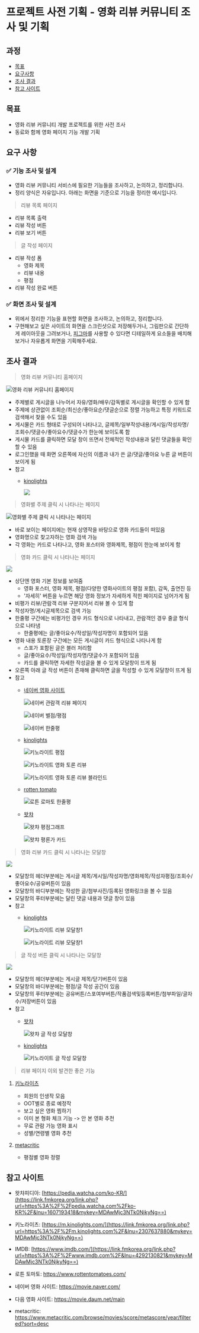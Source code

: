 # 프로젝트 사전 기획 - 영화 리뷰 커뮤니티 조사 및 기획



## 과정
- [목표](#목표)
- [요구사항](#요구-사항)
- [조사 결과](#조사-결과)
- [참고 사이트](#참고-사이트)



## 목표
- 영화 리뷰 커뮤니티 개발 프로젝트를 위한 사전 조사
- 동료와 함께 영화 페이지 기능 개발 기획




## 요구 사항
### ✅ 기능 조사 및 설계
- 영화 리뷰 커뮤니티 서비스에 필요한 기능들을 조사하고, 논의하고, 정리합니다.
- 정리 양식은 자유입니다. 아래는 화면을 기준으로 기능을 정리한 예시입니다.

> 리뷰 목록 페이지
- 리뷰 목록 출력
- 리뷰 작성 버튼
- 리뷰 보기 버튼

> 글 작성 페이지
- 리뷰 작성 폼
  - 영화 제목
  - 리뷰 내용
  - 평점
- 리뷰 작성 완료 버튼


### ✅ 화면 조사 및 설계
- 위에서 정리한 기능을 표현할 화면을 조사하고, 논의하고, 정리합니다.
- 구현해보고 싶은 사이트의 화면을 스크린샷으로 저장해두거나, 그림판으로 간단하게 레이아웃을 그려보거나, [피그마](https://www.figma.com/)를 사용할 수 있다면 디테일하게 요소들을 배치해보거나 자유롭게 화면을 기획해주세요.




## 조사 결과
> 영화 리뷰 커뮤니티 홈페이지

![영화 리뷰 커뮤니티 홈페이지](img/review_community_home.png)

- 주제별로 게시글을 나누어서 자유/영화/배우/감독별로 게시글을 확인할 수 있게 함
- 주제에 상관없이 조회순/최신순/좋아요순/댓글순으로 정렬 가능하고 특정 키워드로 검색해서 찾을 수도 있음
- 게시물은 카드 형태로 구성되어 나타나고, 글제목/일부작성내용/게시일/작성자명/조회수/댓글수/좋아요수/댓글수가 한눈에 보이도록 함
- 게시물 카드를 클릭하면 모달 창이 뜨면서 전체적인 작성내용과 달린 댓글들을 확인할 수 있음
- 로그인했을 때 화면 오른쪽에 자신의 이름과 내가 쓴 글/댓글/좋아요 누른 글 버튼이 보이게 됨
- 참고
  - [kinolights](https://m.kinolights.com/community/feed)

    ![](img/kinolights_community_page.png)

> 영화별 주제 클릭 시 나타나는 페이지

![영화별 주제 클릭 시 나타나는 페이지](img/review_community_movie_page.png)

- 바로 보이는 페이지에는 현재 상영작을 바탕으로 영화 카드들이 떠있음
- 영화명으로 찾고자하는 영화 검색 가능
- 각 영화는 카드로 나타나고, 영화 포스터와 영화제목, 평점이 한눈에 보이게 함

> 영화 카드 클릭 시 나타나는 페이지

![](img/review_community_movie_detail_page.png)

- 상단엔 영화 기본 정보를 보여줌
  - 영화 포스터, 영화 제목, 평점(다양한 영화사이트의 평점 포함), 감독, 출연진 등
  - '자세히' 버튼을 누르면 해당 영화 정보가 자세하게 적힌 페이지로 넘어가게 됨
- 비평가 리뷰/관람객 리뷰 구분지어서 리뷰 볼 수 있게 함
- 작성자명/게시글제목으로 검색 가능
- 한줄평 구간에는 비평가인 경우 카드 형식으로 나타내고, 관람객인 경우 줄글 형식으로 나타냄
  - 한줄평에는 글/좋아요수/작성일/작성자명이 포함되어 있음
- 영화 내용 토론장 구간에는 모든 게시글이 카드 형식으로 나타나게 함
  - 스포가 포함된 글은 블러 처리함
  - 글/좋아요수/작성일/작성자명/댓글수가 포함되어 있음
  - 카드를 클릭하면 자세한 작성글을 볼 수 있게 모달창이 뜨게 됨
- 오른쪽 아래 글 작성 버튼이 존재해 클릭하면 글을 작성할 수 있게 모달창이 뜨게 됨
- 참고
  - [네이버 영화 사이트](https://movie.naver.com/movie/point/af/list.naver?st=mcode&sword=163533&target=after)
  
    ![네이버 관람객 리뷰 페이지](img/naver_review_comment.png)

    ![네이버 별점/평점](img/movie_score_naver.png)

    ![네이버 한줄평](img/naver_normal_reviews_blind.png)

  - [kinolights](https://m.kinolights.com/title/5296)
  
    ![키노라이트 평점](img/movie_score.png)

    ![키노라이트 영화 토론 리뷰](img/kinolights_story_reviews.png)

    ![키노라이트 영화 토론 리뷰 블라인드](img/kinolights_story_reviews_blind.png)

  - [rotten tomato](https://www.rottentomatoes.com/tv/andor/s01)

    ![로튼 로마토 한줄평](img/rotten_tomato_critic_reviews.png)

  - [왓챠](https://pedia.watcha.com/ko-KR/contents/m5agQGD)

    ![왓챠 평점그래프](img/score_graph.png)

    ![왓챠 평론가 카드](img/watch_critic_reviews.png)

> 영화 리뷰 카드 클릭 시 나타나는 모달창

![](img/review_community_article_detail_page.png)

- 모달창의 헤더부분에는 게시글 제목/게시일/작성자명/영화제목/작성자평점/조회수/좋아요수/공유버튼이 있음
- 모달창의 바디부분에는 작성한 글/첨부사진/등록된 영화링크을 볼 수 있음
- 모달창의 푸터부분에는 달린 댓글 내용과 댓글 창이 있음
- 참고
  - [kinolights](https://m.kinolights.com/community/post/pC1naYMBeXSd9P__qurd)
  
    ![키노라이트 리뷰 모달창1](img/kinolights_review_modal.png)

    ![키노라이트 리뷰 모달창1](img/kinolights_review_modal2.png)


> 글 작성 버튼 클릭 시 나타나는 모달창

![](img/review_community_article_write_page.png)

- 모달창의 헤더부분에는 게시글 제목/닫기버튼이 있음
- 모달창의 바디부분에는 평점/글 작성 공간이 있음
- 모달창의 푸터부분에는 공유버튼/스포여부버튼/작품검색및등록버튼/첨부파일/글자수/저장버튼이 있음
- 참고
  - [왓챠]()

    ![왓챠 글 작성 모달창](img/watch_write.png)

  - [kinolights](https://m.kinolights.com/community/post/pC1naYMBeXSd9P__qurd)

    ![키노라이트 글 작성 모달창](img/kinolights_tag.png)

> 리뷰 페이지 이외 발견한 좋은 기능
1. [키노라이츠](https://link.fmkorea.org/link.php?url=https%3A%2F%2Fm.kinolights.com%2F&lnu=2307637880&mykey=MDAwMjc3NTk0NjkyNg==)
   - 회원의 인생작 모음
   - OOT별로 종료 예정작
   - 보고 싶은 영화 찜하기
   - 이미 본 형화 체크 기능 -> 안 본 영화 추천
   - 무료 관람 가능 영화 표시
   - 성별/연령별 영화 추천

2. [metacritic](https://www.metacritic.com/browse/movies/score/metascore/year/filtered?sort=desc)
   - 평점별 영화 정렬





## 참고 사이트

- 왓챠피디아: [https://pedia.watcha.com/ko-KR/](https://link.fmkorea.org/link.php?url=https%3A%2F%2Fpedia.watcha.com%2Fko-KR%2F&lnu=1607193418&mykey=MDAwMjc3NTk0NjkyNg==)

- 키노라이츠: [https://m.kinolights.com/](https://link.fmkorea.org/link.php?url=https%3A%2F%2Fm.kinolights.com%2F&lnu=2307637880&mykey=MDAwMjc3NTk0NjkyNg==)

- IMDB: [https://www.imdb.com/](https://link.fmkorea.org/link.php?url=https%3A%2F%2Fwww.imdb.com%2F&lnu=4292130821&mykey=MDAwMjc3NTk0NjkyNg==)

- 로튼 토마토: <https://www.rottentomatoes.com/>

- 네이버 영화 사이트: <https://movie.naver.com/>

- 다음 영화 사이트: <https://movie.daum.net/main>

- metacritic: <https://www.metacritic.com/browse/movies/score/metascore/year/filtered?sort=desc>
